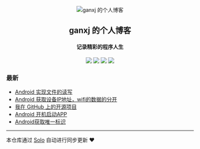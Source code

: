 <p align="center"><img alt="ganxj 的个人博客" src="http://qnfile.bidanet.com/ganxjLogo.jpg"></p><h2 align="center">
ganxj 的个人博客
</h2>

<h4 align="center">记录精彩的程序人生</h4>
<p align="center"><a title="ganxj 的个人博客" target="_blank" href="https://github.com/ganxj/solo-blog"><img src="https://img.shields.io/github/last-commit/ganxj/solo-blog.svg?style=flat-square&color=FF9900"></a>
<a title="GitHub repo size in bytes" target="_blank" href="https://github.com/ganxj/solo-blog"><img src="https://img.shields.io/github/repo-size/ganxj/solo-blog.svg?style=flat-square"></a>
<a title="Solo Version" target="_blank" href="https://github.com/b3log/solo/releases"><img src="https://img.shields.io/badge/solo-3.6.6-f1e05a.svg?style=flat-square&color=blueviolet"></a>
<a title="Hits" target="_blank" href="https://github.com/b3log/hits"><img src="https://hits.b3log.org/ganxj/solo-blog.svg"></a></p>

### 最新

* [Android 实现文件的读写](http://gange.daxiangzhuan.com/articles/2019/10/28/1572252917341.html)
* [Android 获取设备IP地址，wifi的数据的分开](http://gange.daxiangzhuan.com/articles/2019/10/25/1571991313677.html)
* [我在 GitHub 上的开源项目](http://gange.daxiangzhuan.com/my-github-repos)
* [Android 开机启动APP](http://gange.daxiangzhuan.com/articles/2019/10/24/1571899506161.html)
* [Android获取唯一标识](http://gange.daxiangzhuan.com/articles/2019/10/23/1571823867146.html)



---

本仓库通过 [Solo](https://github.com/b3log/solo) 自动进行同步更新 ❤️ 